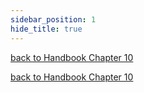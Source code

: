```yaml
---
sidebar_position: 1
hide_title: true
---
```


[back to Handbook Chapter 10](/docs/experiences-lessons-2020/Chapter-10/Introduction)


[back to Handbook Chapter 10](/docs/experiences-lessons-2020/Chapter-10/Introduction)
